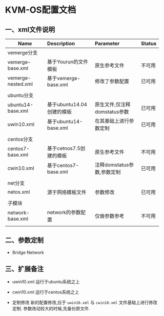 # KVM-OS配置文档



## 一、xml文件说明

| Name               | Description         | Parameter           | Status |
| ------------------ | :------------------ | :------------------ | :----- |
| vemerge分支          |                     |                     |        |
| vemerge-base.xml   | 基于Yourun的文件模板       | 原生参考文件              | 不可用    |
| vemerge-nested.xml | 基于vemerge-base.xml  | 修改了参数配置             | 已可用    |
|                    |                     |                     |        |
| ubuntu分支           |                     |                     |        |
| ubuntu14-base.xml  | 基于ubuntu14.04创建的模板  | 原生文件,仅注释domstatus参数 | 已可用    |
| uwin10.xml         | 基于ubuntu14-base.xml | 在其基础上进行参数定制         | 已可用    |
|                    |                     |                     |        |
| centos分支           |                     |                     |        |
| centos7-base.xml   | 基于cetnos7.5创建的模板    | 原生参考文件              | 不可用    |
| cwin10.xml         | 基于centos7-base.xml  | 注释domstatus参数,参数定制  | 已可用    |
|                    |                     |                     |        |
| net分支              |                     |                     |        |
| netos.xml          | 源于网络模板文件            | 参数修改                | 已可用    |
|                    |                     |                     |        |
| 子模块                |                     |                     |        |
| network-base.xml   | network的参数配置        | 仅做参数参考              | 不可用    |
|                    |                     |                     |        |


## 二、参数定制

* Bridge Network


## 三、扩展备注

* uwin10.xml
  运行于ubuntu系统之上

* cwin10.xml
  运行于centos系统之上
* 定制修改
  新的配置修改,应于 `uwin10.xml` 与 `cwin10.xml` 文件基础上进行修改定制.
  参数改动较大的时候,先备份原文件.






